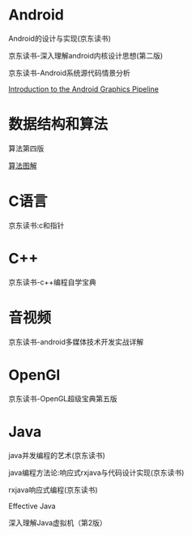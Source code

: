 # Android

Android的设计与实现(京东读书)

京东读书-深入理解android内核设计思想(第二版)

京东读书-Android系统源代码情景分析

[Introduction to the Android Graphics Pipeline](https://mathias-garbe.de/files/introduction-android-graphics.pdf)

# 数据结构和算法

算法第四版

[算法图解](https://book.douban.com/subject/26979890/)

# C语言

京东读书:c和指针

# C++

京东读书-c++编程自学宝典

# 音视频

京东读书-android多媒体技术开发实战详解

# OpenGl

京东读书-OpenGL超级宝典第五版

# Java

java并发编程的艺术(京东读书)

java编程方法论:响应式rxjava与代码设计实现(京东读书)

rxjava响应式编程(京东读书)

Effective Java

深入理解Java虚拟机（第2版）








